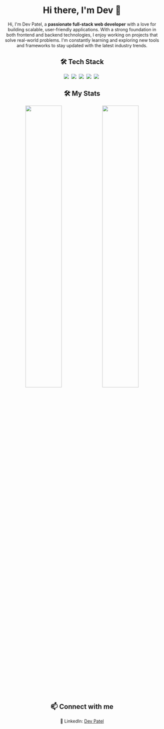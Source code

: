 <h1 align="center">Hi there, I'm Dev 👋</h1>
<div align="center">
<p>Hi, I'm Dev Patel, a <strong>passionate full-stack web developer</strong> with a love for building scalable, user-friendly applications. With a strong foundation in both frontend and backend technologies, I enjoy working on projects that solve real-world problems. I'm constantly learning and exploring new tools and frameworks to stay updated with the latest industry trends.</p>
</div>
<h2 align="center">🛠 Tech Stack</h2>
<div align="center">
<img src="https://img.shields.io/badge/JavaScript-F7DF1E?logo=javascript&logoColor=000">&nbsp;
<img src="https://img.shields.io/badge/TypeScript-61DAFA?logo=typescript&logoColor=000">&nbsp;
<img src="https://img.shields.io/badge/React-61DAFB?logo=react&logoColor=white">&nbsp;
<img src="https://img.shields.io/badge/Node.js-6DA55F?logo=node.js&logoColor=white">&nbsp;
<img src="https://img.shields.io/badge/MongoDB-%234ea94b.svg?logo=mongodb&logoColor=white">&nbsp;</div>
<h2 align="center">🛠 My Stats</h2>
<p align="center">
  <img src="https://github-readme-stats.vercel.app/api?username=devp299&show_icons=true&theme=github_dark" width="48%" />
  <img src="https://github-readme-stats.vercel.app/api/top-langs/?username=devp299&layout=compact&theme=github_dark" width="48%" />
</p>

  
<h2 align="center">📫 Connect with me</h2>
<p align="center">🔗 LinkedIn: <a href="https://www.linkedin.com/in/dev-patel-d2909" target="_blank">Dev Patel</a></p>
